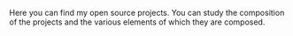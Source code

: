 Here you can find my open source projects. You can study the composition of the projects and the various elements of which they are composed.
